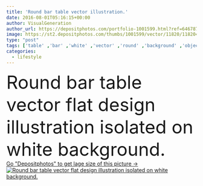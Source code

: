 ```yaml
---
title: 'Round bar table vector illustration.'
date: 2016-08-01T05:16:15+00:00
author: VisualGeneration
author_url: https://depositphotos.com/portfolio-1001599.html?ref=64678756
image: https://st2.depositphotos.com/thumbs/1001599/vector/11820/118204942/api_thumb_450.jpg?forcejpeg=true
type: "post"
tags: ['table' ,'bar' ,'white' ,'vector' ,'round' ,'background' ,'object' ,'nobody' ,'circle' ,'illustration' ,'design' ,'isolated' ,'decoration' ,'single' ,'empty' ,'metal' ,'one' ,'comfortable' ,'steel' ,'restaurant' ,'plastic' ,'eating' ,'stem' ,'style' ,'dinner' ,'lunch' ,'cartoon' ,'modern' ,'eat' ,'relax' ,'interior' ,'cafe' ,'flat' ,'lifestyle' ,'desk' ,'clean' ,'furniture' ,'metallic' ,'room' ,'leg' ,'top' ,'club' ,'dining' ,'contemporary' ,'dine' ,'serve' ,'banquet' ,'cafeteria' ,'unoccupied' ]
categories: 
  - lifestyle
---
```

<div aling="center">
            <font size="60"> Round bar table vector flat design illustration isolated on white background.</font>   
</div>
<div>
    <a href='https://st2.depositphotos.com/thumbs/1001599/vector/11820/118204942/api_thumb_450.jpg?forcejpeg=true?ref=64678756' target=_blank > Go "Depositphotos" to get lage size of this picture ->
        <img href='https://st2.depositphotos.com/thumbs/1001599/vector/11820/118204942/api_thumb_450.jpg?forcejpeg=true?ref=64678756' src='https://st2.depositphotos.com/1001599/11820/v/950/depositphotos_118204942-stock-illustration-round-bar-table-vector-illustration.jpg?forcejpeg=true' alt='Round bar table vector flat design illustration isolated on white background.' >
    </a>
</div>
